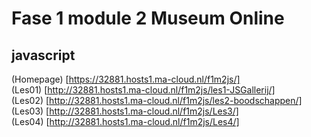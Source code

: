 # Fase 1 module 2 Museum Online
## javascript

(Homepage) [https://32881.hosts1.ma-cloud.nl/f1m2js/]<br>
(Les01) [http://32881.hosts1.ma-cloud.nl/f1m2js/les1-JSGallerij/]<br>
(Les02) [http://32881.hosts1.ma-cloud.nl/f1m2js/les2-boodschappen/]<br>
(Les03) [http://32881.hosts1.ma-cloud.nl/f1m2js/Les3/]<br>
(Les04) [http://32881.hosts1.ma-cloud.nl/f1m2js/Les4/]